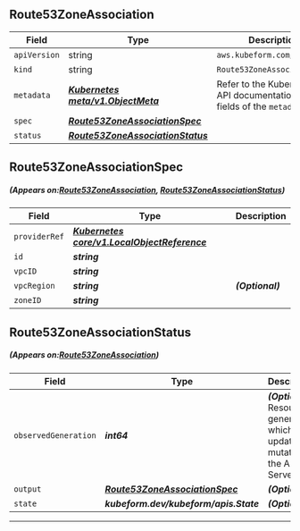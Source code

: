 ## Route53ZoneAssociation
| Field | Type | Description |
| ------ | ----- | ----------- |
| `apiVersion` | string | `aws.kubeform.com/v1alpha1` |
|    `kind` | string | `Route53ZoneAssociation` |
| `metadata` | ***[Kubernetes meta/v1.ObjectMeta](https://kubernetes.io/docs/reference/generated/kubernetes-api/v1.13/#objectmeta-v1-meta)***|Refer to the Kubernetes API documentation for the fields of the `metadata` field.|
| `spec` | ***[Route53ZoneAssociationSpec](#Route53ZoneAssociationSpec)***||
| `status` | ***[Route53ZoneAssociationStatus](#Route53ZoneAssociationStatus)***||
## Route53ZoneAssociationSpec
##### (Appears on:[Route53ZoneAssociation](#Route53ZoneAssociation), [Route53ZoneAssociationStatus](#Route53ZoneAssociationStatus))
| Field | Type | Description |
| ------ | ----- | ----------- |
| `providerRef` | ***[Kubernetes core/v1.LocalObjectReference](https://kubernetes.io/docs/reference/generated/kubernetes-api/v1.13/#localobjectreference-v1-core)***||
| `id` | ***string***||
| `vpcID` | ***string***||
| `vpcRegion` | ***string***| ***(Optional)*** |
| `zoneID` | ***string***||
## Route53ZoneAssociationStatus
##### (Appears on:[Route53ZoneAssociation](#Route53ZoneAssociation))
| Field | Type | Description |
| ------ | ----- | ----------- |
| `observedGeneration` | ***int64***| ***(Optional)*** Resource generation, which is updated on mutation by the API Server.|
| `output` | ***[Route53ZoneAssociationSpec](#Route53ZoneAssociationSpec)***| ***(Optional)*** |
| `state` | ***kubeform.dev/kubeform/apis.State***| ***(Optional)*** |
---
